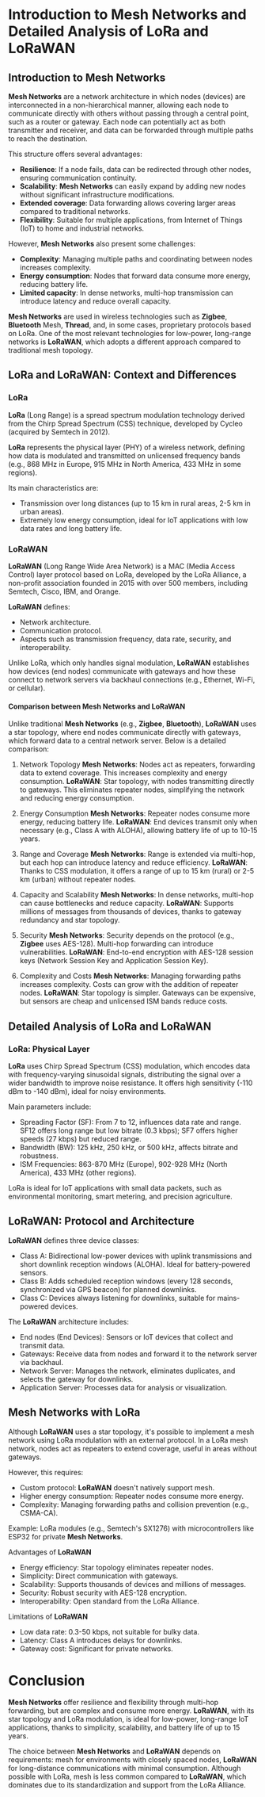 # Introduction to **Mesh Networks** and Detailed Analysis of LoRa and **LoRaWAN**

## Introduction to **Mesh Networks**

**Mesh Networks** are a network architecture in which nodes (devices) are interconnected in a non-hierarchical manner, allowing each node to communicate directly with others without passing through a central point, such as a router or gateway. Each node can potentially act as both transmitter and receiver, and data can be forwarded through multiple paths to reach the destination.

This structure offers several advantages:

- **Resilience**: If a node fails, data can be redirected through other nodes, ensuring communication continuity.
- **Scalability**: **Mesh Networks** can easily expand by adding new nodes without significant infrastructure modifications.
- **Extended coverage**: Data forwarding allows covering larger areas compared to traditional networks.
- **Flexibility**: Suitable for multiple applications, from Internet of Things (IoT) to home and industrial networks.

However, **Mesh Networks** also present some challenges:

- **Complexity**: Managing multiple paths and coordinating between nodes increases complexity.
- **Energy consumption**: Nodes that forward data consume more energy, reducing battery life.
- **Limited capacity**: In dense networks, multi-hop transmission can introduce latency and reduce overall capacity.

**Mesh Networks** are used in wireless technologies such as **Zigbee**, **Bluetooth** Mesh, **Thread**, and, in some cases, proprietary protocols based on LoRa. One of the most relevant technologies for low-power, long-range networks is **LoRaWAN**, which adopts a different approach compared to traditional mesh topology.

## **LoRa** and **LoRaWAN**: Context and Differences

### **LoRa**

**LoRa** (Long Range) is a spread spectrum modulation technology derived from the Chirp Spread Spectrum (CSS) technique, developed by Cycleo (acquired by Semtech in 2012).

**LoRa** represents the physical layer (PHY) of a wireless network, defining how data is modulated and transmitted on unlicensed frequency bands (e.g., 868 MHz in Europe, 915 MHz in North America, 433 MHz in some regions).

Its main characteristics are:
- Transmission over long distances (up to 15 km in rural areas, 2-5 km in urban areas).
- Extremely low energy consumption, ideal for IoT applications with low data rates and long battery life.

### **LoRaWAN**

**LoRaWAN** (Long Range Wide Area Network) is a MAC (Media Access Control) layer protocol based on LoRa, developed by the LoRa Alliance, a non-profit association founded in 2015 with over 500 members, including Semtech, Cisco, IBM, and Orange.

**LoRaWAN** defines:
- Network architecture.
- Communication protocol.
- Aspects such as transmission frequency, data rate, security, and interoperability.

Unlike LoRa, which only handles signal modulation, **LoRaWAN** establishes how devices (end nodes) communicate with gateways and how these connect to network servers via backhaul connections (e.g., Ethernet, Wi-Fi, or cellular).

#### Comparison between **Mesh Networks** and **LoRaWAN**

Unlike traditional **Mesh Networks** (e.g., **Zigbee**, **Bluetooth**), **LoRaWAN** uses a star topology, where end nodes communicate directly with gateways, which forward data to a central network server. Below is a detailed comparison:

1. Network Topology
**Mesh Networks**: Nodes act as repeaters, forwarding data to extend coverage. This increases complexity and energy consumption.
**LoRaWAN**: Star topology, with nodes transmitting directly to gateways. This eliminates repeater nodes, simplifying the network and reducing energy consumption.

2. Energy Consumption
**Mesh Networks**: Repeater nodes consume more energy, reducing battery life.
**LoRaWAN**: End devices transmit only when necessary (e.g., Class A with ALOHA), allowing battery life of up to 10-15 years.

3. Range and Coverage
**Mesh Networks**: Range is extended via multi-hop, but each hop can introduce latency and reduce efficiency.
**LoRaWAN**: Thanks to CSS modulation, it offers a range of up to 15 km (rural) or 2-5 km (urban) without repeater nodes.

4. Capacity and Scalability
**Mesh Networks**: In dense networks, multi-hop can cause bottlenecks and reduce capacity.
**LoRaWAN**: Supports millions of messages from thousands of devices, thanks to gateway redundancy and star topology.

5. Security
**Mesh Networks**: Security depends on the protocol (e.g., **Zigbee** uses AES-128). Multi-hop forwarding can introduce vulnerabilities.
**LoRaWAN**: End-to-end encryption with AES-128 session keys (Network Session Key and Application Session Key).

6. Complexity and Costs
**Mesh Networks**: Managing forwarding paths increases complexity. Costs can grow with the addition of repeater nodes.
**LoRaWAN**: Star topology is simpler. Gateways can be expensive, but sensors are cheap and unlicensed ISM bands reduce costs.

## Detailed Analysis of **LoRa** and **LoRaWAN**
### **LoRa**: Physical Layer
**LoRa** uses Chirp Spread Spectrum (CSS) modulation, which encodes data with frequency-varying sinusoidal signals, distributing the signal over a wider bandwidth to improve noise resistance. It offers high sensitivity (-110 dBm to -140 dBm), ideal for noisy environments.

Main parameters include:

- Spreading Factor (SF): From 7 to 12, influences data rate and range. SF12 offers long range but low bitrate (0.3 kbps); SF7 offers higher speeds (27 kbps) but reduced range.
- Bandwidth (BW): 125 kHz, 250 kHz, or 500 kHz, affects bitrate and robustness.
- ISM Frequencies: 863-870 MHz (Europe), 902-928 MHz (North America), 433 MHz (other regions).

LoRa is ideal for IoT applications with small data packets, such as environmental monitoring, smart metering, and precision agriculture.

## **LoRaWAN**: Protocol and Architecture

**LoRaWAN** defines three device classes:

- Class A: Bidirectional low-power devices with uplink transmissions and short downlink reception windows (ALOHA). Ideal for battery-powered sensors.
- Class B: Adds scheduled reception windows (every 128 seconds, synchronized via GPS beacon) for planned downlinks.
- Class C: Devices always listening for downlinks, suitable for mains-powered devices.

The **LoRaWAN** architecture includes:
- End nodes (End Devices): Sensors or IoT devices that collect and transmit data.
- Gateways: Receive data from nodes and forward it to the network server via backhaul.
- Network Server: Manages the network, eliminates duplicates, and selects the gateway for downlinks.
- Application Server: Processes data for analysis or visualization.

## **Mesh Networks** with LoRa
Although **LoRaWAN** uses a star topology, it's possible to implement a mesh network using LoRa modulation with an external protocol. In a LoRa mesh network, nodes act as repeaters to extend coverage, useful in areas without gateways.

However, this requires:
- Custom protocol: **LoRaWAN** doesn't natively support mesh.
- Higher energy consumption: Repeater nodes consume more energy.
- Complexity: Managing forwarding paths and collision prevention (e.g., CSMA-CA).

Example: LoRa modules (e.g., Semtech's SX1276) with microcontrollers like ESP32 for private **Mesh Networks**.

Advantages of **LoRaWAN**

- Energy efficiency: Star topology eliminates repeater nodes.
- Simplicity: Direct communication with gateways.
- Scalability: Supports thousands of devices and millions of messages.
- Security: Robust security with AES-128 encryption.
- Interoperability: Open standard from the LoRa Alliance.

Limitations of **LoRaWAN**

- Low data rate: 0.3-50 kbps, not suitable for bulky data.
- Latency: Class A introduces delays for downlinks.
- Gateway cost: Significant for private networks.

# Conclusion
**Mesh Networks** offer resilience and flexibility through multi-hop forwarding, but are complex and consume more energy. **LoRaWAN**, with its star topology and LoRa modulation, is ideal for low-power, long-range IoT applications, thanks to simplicity, scalability, and battery life of up to 15 years.

The choice between **Mesh Networks** and **LoRaWAN** depends on requirements: mesh for environments with closely spaced nodes, **LoRaWAN** for long-distance communications with minimal consumption. Although possible with LoRa, mesh is less common compared to **LoRaWAN**, which dominates due to its standardization and support from the LoRa Alliance. 